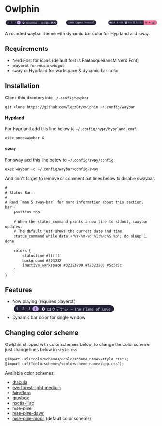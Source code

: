 # Owlphin

![preview](./images/preview.png)

A rounded waybar theme with dynamic bar color for Hyprland and sway.

## Requirements
- Nerd Font for icons (default font is FantasqueSansM Nerd Font)
- playerctl for music widget
- sway or Hyprland for workspace & dynamic bar color

## Installation

Clone this directory into `~/.config/waybar`

```
git clone https://github.com/lepz0r/owlphin ~/.config/waybar
```

#### Hyprland
For Hyprland add this line below to `~/.config/hypr/hyprland.conf`.
```
exec-once=waybar &
```

#### sway
For sway add this line below to `~/.config/sway/config`.
```
exec waybar -c ~/.config/waybar/config-sway
```
And don't forget to remove or comment out lines below to disable swaybar.
```
#
# Status Bar:
#
# Read `man 5 sway-bar` for more information about this section.
bar {
    position top

    # When the status_command prints a new line to stdout, swaybar updates.
    # The default just shows the current date and time.
    status_command while date +'%Y-%m-%d %I:%M:%S %p'; do sleep 1; done

    colors {
        statusline #ffffff
        background #323232
        inactive_workspace #32323200 #32323200 #5c5c5c
    }
}

```

## Features

- Now playing (requires playerctl)\
![mpris](./images/mpris.png)
- Dynamic bar color for single window

## Changing color scheme
Owlphin shipped with color schemes below, to change the color scheme just change lines below in `style.css`
```
@import url("colorschemes/<colorscheme_name>/style.css");
@import url("colorschemes/<colorscheme_name>/app.css");
```

Available color schemes:
- [dracula](https://draculatheme.com/)
- [everforest-light-medium](https://github.com/sainnhe/everforest)
- [fairyfloss](https://sailorhg.github.io/fairyfloss/)
- [gruvbox](https://github.com/morhetz/gruvbox)
- [noctis-lilac](https://github.com/liviuschera/noctis)
- [rose-pine](https://rosepinetheme.com/)
- [rose-pine-dawn](https://rosepinetheme.com/)
- [rose-pine-moon](https://rosepinetheme.com/) (default color scheme)
